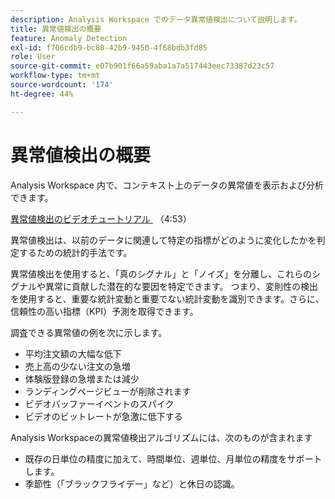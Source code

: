 ```yaml
---
description: Analysis Workspace でのデータ異常値検出について説明します。
title: 異常値検出の概要
feature: Anomaly Detection
exl-id: f706cdb9-bc80-42b9-9450-4f68bdb3fd85
role: User
source-git-commit: e07b901f66a59aba1a7a517443eec73387d23c57
workflow-type: tm+mt
source-wordcount: '174'
ht-degree: 44%

---
```


# 異常値検出の概要

Analysis Workspace 内で、コンテキスト上のデータの異常値を表示および分析できます。

[&#x200B; 異常値検出のビデオチュートリアル &#x200B;](https://experienceleague.adobe.com/docs/analytics-learn/tutorials/data-science/anomaly-detection-in-analysis-workspace.html?lang=ja) （4:53）

異常値検出は、以前のデータに関連して特定の指標がどのように変化したかを判定するための統計的手法です。

異常値検出を使用すると、「真のシグナル」と「ノイズ」を分離し、これらのシグナルや異常に貢献した潜在的な要因を特定できます。 つまり、変則性の検出を使用すると、重要な統計変動と重要でない統計変動を識別できます。さらに、信頼性の高い指標（KPI）予測を取得できます。

調査できる異常値の例を次に示します。

* 平均注文額の大幅な低下
* 売上高の少ない注文の急増
* 体験版登録の急増または減少
* ランディングページビューが削除されます
* ビデオバッファーイベントのスパイク
* ビデオのビットレートが急激に低下する

Analysis Workspaceの異常値検出アルゴリズムには、次のものが含まれます

* 既存の日単位の精度に加えて、時間単位、週単位、月単位の精度をサポートします。
* 季節性（「ブラックフライデー」など）と休日の認識。
